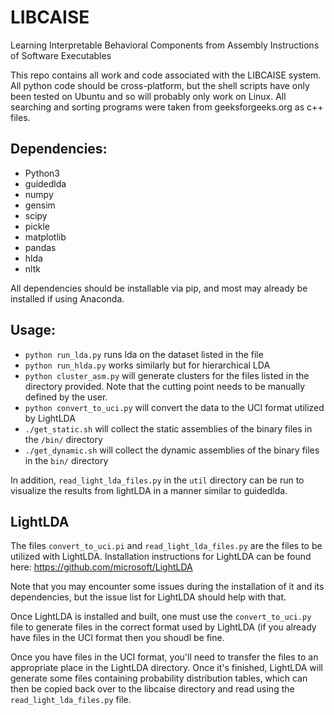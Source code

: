 # LIBCAISE
Learning Interpretable Behavioral Components from Assembly Instructions of Software Executables

This repo contains all work and code associated with the LIBCAISE system. All python code should be cross-platform, but the shell scripts have only been tested on Ubuntu and so will probably only work on Linux. All searching and sorting programs were taken from geeksforgeeks.org as c++ files. 

## Dependencies:
* Python3
* guidedlda
* numpy
* gensim
* scipy
* pickle
* matplotlib
* pandas
* hlda
* nltk

All dependencies should be installable via pip, and most may already be installed if using Anaconda.

## Usage:
* `python run_lda.py` runs lda on the dataset listed in the file
* `python run_hlda.py` works similarly but for hierarchical LDA
* `python cluster_asm.py` will generate clusters for the files listed in the directory provided. Note that the cutting point needs to be manually defined by the user.
* `python convert_to_uci.py` will convert the data to the UCI format utilized by LightLDA
* `./get_static.sh` will collect the static assemblies of the binary files in the `/bin/` directory
* `./get_dynamic.sh` will collect the dynamic assemblies of the binary files in the `bin/` directory

In addition, `read_light_lda_files.py` in the `util` directory can be run to visualize the results from lightLDA in a manner similar to guidedlda.

## LightLDA
The files `convert_to_uci.pi` and `read_light_lda_files.py` are the files to be utilized with LightLDA. Installation instructions for LightLDA can be found here: https://github.com/microsoft/LightLDA

Note that you may encounter some issues during the installation of it and its dependencies, but the issue list for LightLDA should help with that.

Once LightLDA is installed and built, one must use the `convert_to_uci.py` file to generate files in the correct format used by LightLDA (if you already have files in the UCI format then you shoudl be fine.

Once you have files in the UCI format, you'll need to transfer the files to an appropriate place in the LightLDA directory. Once it's finished, LightLDA will generate some files containing probability distribution tables, which can then be copied back over to the libcaise directory and read using the `read_light_lda_files.py` file.
